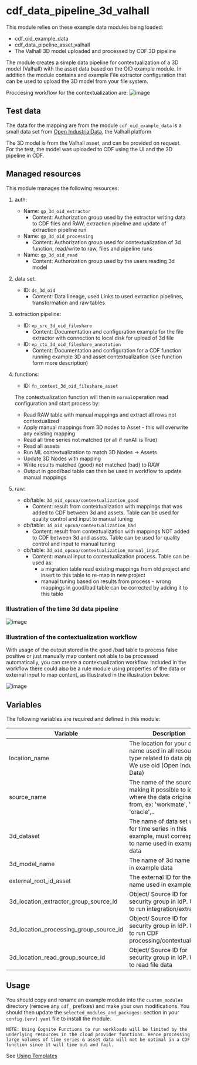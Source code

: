 # cdf_data_pipeline_3d_valhall

This module relies on these example data modules being loaded:

- cdf_oid_example_data
- cdf_data_pipeline_asset_valhall
- The Valhall 3D model uploaded and processed by CDF 3D pipeline

The module creates a simple data pipeline for contextualization of a 3D model (Valhall) with
the asset data based on the OID example module. In addition the module contains and example
File extractor configuration that can be used to upload the 3D model from your file system.

Proccesing workflow for the contextualization are:
![image](https://github.com/cognitedata/toolkit/assets/31886431/b29522f8-7f4b-4e23-b06a-f3ffffde103c)

## Test data

The data for the mapping are from the module `cdf_oid_example_data` is a small data set
from [Open IndustrialData](https://learn.cognite.com/open-industrial-data), the Valhall platform

The 3D model is from the Valhall asset, and can be provided on request.  
For the test, the model was uploaded to CDF using the UI and the 3D pipeline in CDF.

## Managed resources

This module manages the following resources:

1. auth:
   - Name: `gp_3d_oid_extractor`
     - Content: Authorization group used by the extractor writing data to CDF files and RAW,
       extraction pipeline and update of extraction pipeline run
   - Name: `gp_3d_oid_processing`
     - Content: Authorization group used for contextualization of 3d function, read/write
       to raw, files and pipeline runs
   - Name: `gp_3d_oid_read`
     - Content: Authorization group used by the users reading 3d model

2. data set:
   - ID: `ds_3d_oid`
     - Content: Data lineage, used Links to used extraction pipelines, transformation and raw tables

3. extraction pipeline:
   - ID: `ep_src_3d_oid_fileshare`
     - Content: Documentation and configuration example for the file extractor with connection
       to local disk for upload of 3d file
   - ID: `ep_ctx_3d_oid_fileshare_annotation`
     - Content: Documentation and configuration for a CDF function running example 3D and asset
       contextualization (see function form more description)

4. functions:
   - ID: `fn_context_3d_oid_fileshare_asset`

    The contextualization function will then in `normal`operation read configuration and start process by:

    - Read RAW table with manual mappings and extract all rows not contextualized
    - Apply manual mappings from 3D nodes to Asset - this will overwrite any existing mapping
    - Read all time series not matched (or all if runAll is True)
    - Read all assets
    - Run ML contextualization to match 3D Nodes -> Assets
    - Update 3D Nodes with mapping
    - Write results matched (good) not matched (bad) to RAW
    - Output in good/bad table can then be used in workflow to update manual mappings

5. raw:
   - db/table: `3d_oid_opcua/contextualization_good`
     - Content: result from contextualization with mappings that was added to CDF between 3d and assets.
       Table can be used for quality control and input to manual tuning
   - db/table: `3d_oid_opcua/contextualization_bad`
     - Content: result from contextualization with mappings NOT added to CDF between 3d and assets.
       Table can be used for quality control and input to manual tuning
   - db/table: `3d_oid_opcua/contextualization_manual_input`
     - Content: manual input to contextualization process. Table can be used as:
       - a migration table read existing mappings from old project and insert to this table
         to re-map in new project
       - manual tuning based on results from process - wrong mappings in good/bad table can be
         corrected by adding it to this table

### Illustration of the time 3d data pipeline

![image](https://github.com/cognitedata/toolkit/assets/31886431/f1129181-bab0-42cb-8366-860e8fb30d7e)

### Illustration of the contextualization workflow

With usage of the output stored in the good /bad table to process false positive or just manually map
content not able to be processed automatically, you can create a contextualization workflow.
Included in the workflow there could also be a rule module using properties of the data or external
input to map content, as illustrated in the illustration below:

![image](https://github.com/cognitedata/toolkit/assets/31886431/0e990b47-0c06-4040-b680-7e2dddcdccee)

## Variables

The following variables are required and defined in this module:

| Variable | Description |
|----------|-------------|
| location_name | The location for your data, name used in all resource type related to data pipeline. We use oid (Open Industrial Data) |
| source_name | The name of the source making it possible to identify where the data originates from, ex: 'workmate', 'sap', 'oracle',..|
| 3d_dataset | The name of data set used for time series in this example, must correspond to name used in example data|
| 3d_model_name | The name of 3d name used in example data|
| external_root_id_asset | The external ID for the Asset name used in example data|
| 3d_location_extractor_group_source_id | Object/ Source ID for security group in IdP. Used to run integration/extractor|
| 3d_location_processing_group_source_id | Object/ Source ID for security group in IdP. Used to run CDF processing/contextualization|
| 3d_location_read_group_source_id | Object/ Source ID for security group in IdP. Used to read file data|

## Usage

You should copy and rename an example module into the `custom_modules` directory (remove any `cdf_` prefixes) and make
your own modifications. You should then update the `selected_modules_and_packages:` section in your `config.[env].yaml`
file to install the module.

`NOTE: Using Cognite Functions to run workloads will be limited by the underlying resources
 in the cloud provider functions. Hence processing large volumes of time series & asset data
 will not be optimal in a CDF function since it will time out and fail.`

See [Using Templates](https://developer.cognite.com/sdks/toolkit/templates)

